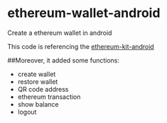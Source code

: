 # ethereum-wallet-android
Create a ethereum wallet in android 

This code is referencing the [ethereum-kit-android](https://github.com/horizontalsystems/ethereum-kit-android)

##Moreover, it added some functions:
- create wallet
- restore wallet
- QR code address
- ethereum transaction
- show balance 
- logout
